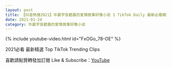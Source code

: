 ```yaml
---
layout: post
title: 【抖音熱搜2021】华晨宇张碧晨的爱情故事好像小说 1 TikTok Daily 最新必看精選合集2021 01 24
date: 2021-01-24
category: 华晨宇张碧晨的爱情故事好像小说
---
```


{% include youtube-video.html id="FxOGo_78-OE" %}

2021必看 最新精選 Top TikTok Trending Clips

喜歡請點贊轉發加訂閱 Like & Subscribe：[YouTube](https://www.youtube.com/channel/UCAoR7VcanIPd04uEq_GIylA/videos)

